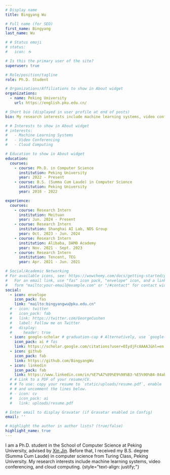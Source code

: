 ```yaml
---
# Display name
title: Bingyang Wu

# Full name (for SEO)
first_name: Bingyang
last_name: Wu

# # Status emoji
# status:
#   icon: ☕️

# Is this the primary user of the site?
superuser: true

# Role/position/tagline
role: Ph.D. Student

# Organizations/Affiliations to show in About widget
organizations:
  - name: Peking University
    url: https://english.pku.edu.cn/

# Short bio (displayed in user profile at end of posts)
bio: My research interests include machine learning systems, video conferencing and cloud computing.

# # Interests to show in About widget
# interests:
#   - Machine Learning Systems
#   - Video Conferencing
#   - Cloud Computing

# Education to show in About widget
education:
  courses:
    - course: Ph.D. in Computer Science
      institution: Peking University
      year: 2022 - Present
    - course: B.S. (Summa Cum Laude) in Computer Science
      institution: Peking University
      year: 2018 - 2022

experience:
  courses:
    - course: Research Intern
      institution: Meituan
      year: Jun. 2024 - Present
    - course: Research Intern
      institution: Shanghai AI Lab, NDS Group
      year: Oct. 2023 - Jun. 2024  
    - course: Research Intern
      institution: Alibaba, DAMO Academy
      year: Nov. 2021 - Sept. 2023
    - course: Research Intern
      institution: Tencent, TEG
      year: Apr. 2021 - Jun. 2021

# Social/Academic Networking
# For available icons, see: https://wowchemy.com/docs/getting-started/page-builder/#icons
#   For an email link, use "fas" icon pack, "envelope" icon, and a link in the
#   form "mailto:your-email@example.com" or "/#contact" for contact widget.
social:
  - icon: envelope
    icon_pack: fas
    link: "mailto:bingyangwu@pku.edu.cn"
  # - icon: twitter
  #   icon_pack: fab
  #   link: https://twitter.com/GeorgeCushen
  #   label: Follow me on Twitter
  #   display:
  #     header: true
  - icon: google-scholar # graduation-cap # Alternatively, use `google-scholar` icon from `ai` icon pack
    icon_pack: ai # fas
    link: https://scholar.google.com/citations?user=OIydjFcAAAAJ&hl=en
  - icon: github
    icon_pack: fab
    link: https://github.com/BingyangWu
  - icon: linkedin
    icon_pack: fab
    link: https://www.linkedin.com/in/%E7%A7%89%E9%98%B3-%E5%90%B4-84ab111a7/
  # # Link to a PDF of your resume/CV.
  # # To use: copy your resume to `static/uploads/resume.pdf`, enable `ai` icons in `params.yaml`,
  # # and uncomment the lines below.
  # - icon: cv
  #   icon_pack: ai
  #   link: uploads/resume.pdf

# Enter email to display Gravatar (if Gravatar enabled in Config)
email: ''

# Highlight the author in author lists? (true/false)
highlight_name: true
---
```


I am a Ph.D. student in the School of Computer Science at Peking University, advised by <a href=https://xinjin.github.io>Xin Jin</a>. Before that, I received my B.S. degree (Summa Cum Laude) in computer science from Turing Class, Peking University. My research interests include machine learning systems, video conferencing, and cloud computing.
{style="text-align: justify;"}
